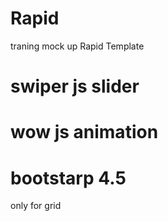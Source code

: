 # Rapid

traning mock up Rapid Template

## 

# swiper js slider

# wow js animation

# bootstarp 4.5 
only for grid 
